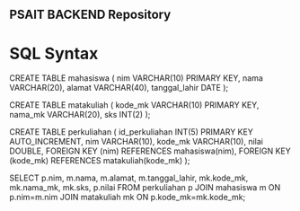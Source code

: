 ## PSAIT BACKEND Repository

# SQL Syntax

CREATE TABLE mahasiswa (
nim VARCHAR(10) PRIMARY KEY,
nama VARCHAR(20),
alamat VARCHAR(40),
tanggal_lahir DATE
);

CREATE TABLE matakuliah (
kode_mk VARCHAR(10) PRIMARY KEY,
nama_mk VARCHAR(20),
sks INT(2)
);

CREATE TABLE perkuliahan (
id_perkuliahan INT(5) PRIMARY KEY AUTO_INCREMENT,
nim VARCHAR(10),
kode_mk VARCHAR(10),
nilai DOUBLE,
FOREIGN KEY (nim) REFERENCES mahasiswa(nim),
FOREIGN KEY (kode_mk) REFERENCES matakuliah(kode_mk)
);

SELECT p.nim, m.nama, m.alamat, m.tanggal_lahir, mk.kode_mk, mk.nama_mk, mk.sks, p.nilai
FROM perkuliahan p
JOIN mahasiswa m ON p.nim=m.nim
JOIN matakuliah mk ON p.kode_mk=mk.kode_mk;
